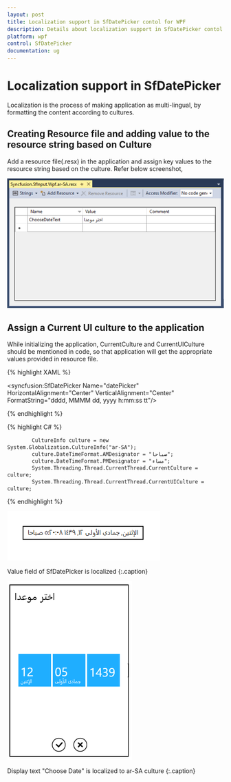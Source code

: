 ```yaml
---
layout: post
title: Localization support in SfDatePicker contol for WPF
description: Details about localization support in SfDatePicker contol for WPF
platform: wpf
control: SfDatePicker
documentation: ug
---
```


# Localization support in SfDatePicker

Localization is the process of making application as multi-lingual, by formatting the content according to cultures.

## Creating Resource file and adding value to the resource string based on Culture

Add a resource file(.resx) in the application and assign key values to the resource string based on the culture. Refer below screenshot,

![](Localization_images/localization-img1.png)

## Assign a Current UI culture to the application

While initializing the application, CurrentCulture and CurrentUICulture should be mentioned in code, so that application will get the appropriate values provided in resource file.

{% highlight XAML %}
 
 <syncfusion:SfDatePicker Name="datePicker" HorizontalAlignment="Center" VerticalAlignment="Center" FormatString="dddd, MMMM dd, yyyy h:mm:ss tt"/>

{% endhighlight %}

{% highlight C# %}

            CultureInfo culture = new System.Globalization.CultureInfo("ar-SA");
            culture.DateTimeFormat.AMDesignator = "صباحا";
            culture.DateTimeFormat.PMDesignator = "مساء";
            System.Threading.Thread.CurrentThread.CurrentCulture = culture;
            System.Threading.Thread.CurrentThread.CurrentUICulture = culture;

{% endhighlight %}

![](Localization_images/localization-img3.png)

Value field of SfDatePicker is localized
{:.caption}

![](Localization_images/localization-img2.png)

Display text "Choose Date" is localized to ar-SA culture
{:.caption}




